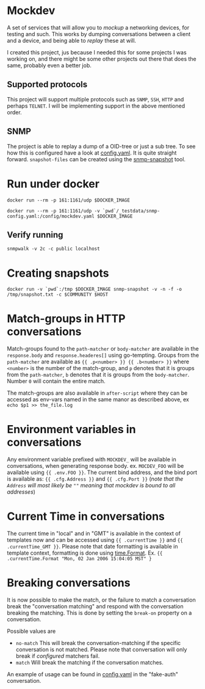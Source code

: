 # Mockdev

A set of services that will allow you to _mockup_ a networking devices, for testing and such. This works by dumping
conversations between a client and a device, and being able to _replay_ these at will.

I created this project, jus because I needed this for some projects I was working on, and there might be some other
projects out there that does the same, probably even a better job.

## Supported protocols

This project will support multiple protocols such as `SNMP`, `SSH`, `HTTP` and perhaps `TELNET`. I will be implementing
support in the above mentioned order.

## SNMP

The project is able to replay a dump of a OID-tree or just a sub tree. To see how this is configured have a look
at [config.yaml](_examples/configuration/config.yaml). It is quite straight forward.
`snapshot-files` can be created using the [snmp-snapshot](cmd/snmpsnapshot/snmp_snapshot.go) tool.

# Run under docker

```
docker run --rm -p 161:1161/udp $DOCKER_IMAGE
```

```
docker run --rm -p 161:1161/udp -v `pwd`/_testdata/snmp-config.yaml:/config/mockdev.yaml $DOCKER_IMAGE
```

## Verify running

```
snmpwalk -v 2c -c public localhost
```

# Creating snapshots

```
docker run -v `pwd`:/tmp $DOCKER_IMAGE snmp-snapshot -v -n -f -o /tmp/snapshot.txt -c $COMMUNITY $HOST 
```

# Match-groups in HTTP conversations
Match-groups found to the `path-matcher` or `body-matcher` are available in the `response.body` and `response.headeres[]` 
using go-tempting. Groups from the `path-matcher` are available as `{{ .p<number> }} {{ .b<number> }}` where `<number>` 
is the number of the match-group, and `p` denotes that it is groups from the `path-matcher`, `b` denotes that it is 
groups from the `body-matcher`. Number `0` will contain the entire match.

The match-groups are also available in `after-script` where they can be accessed as env-vars named in the same manor
as described above, ex `echo $p1 >> the_file.log`

# Environment variables in conversations
Any environment variable prefixed with `MOCKDEV_` will be available in conversations, when generating response body.
ex. `MOCDEV_FOO` will be available using `{{ .env.FOO }}`. The current bind address, and the bind port is available as:
`{{ .cfg.Address }}` and `{{ .cfg.Port }}` (_note that the `Address` will most likely be `""` meaning that mockdev is
bound to all addresses_)

# Current Time in conversations
The current time in "local" and in "GMT" is available in the context of templates now and can be accessed using 
`{{ .currentTime }}` and `{{ .currentTime_GMT }}`. Please note that date formatting is available in template context,
formatting is done using [time.Format](https://golang.org/pkg/time/#Time.Format). 
Ex. `{{ .currentTime.Format "Mon, 02 Jan 2006 15:04:05 MST" }`

# Breaking conversations
It is now possible to make the match, or the failure to match a conversation break the "conversation matching" and
respond with the conversation breaking the matching. This is done by setting the `break-on` property on a conversation.

Possible values are
  - `no-match` This will break the conversation-matching if the specific conversation is not matched. Please note that
    conversation will only break if _configured_ matchers fail.
  - `match` Will break the matching if the conversation matches.

An example of usage can be found in [config.yaml](_examples/configuration/config.yaml) in the "fake-auth" conversation.
